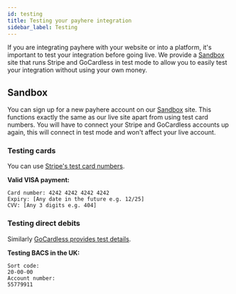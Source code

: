 ```yaml
---
id: testing
title: Testing your payhere integration
sidebar_label: Testing
---
```


If you are integrating payhere with your website or into a platform, it's important to test your integration before going live. We provide a [Sandbox](https://sandbox.payhere.co) site that runs Stripe and GoCardless in test mode to allow you to easily test your integration without using your own money.

## Sandbox

You can sign up for a new payhere account on our [Sandbox](https://sandbox.payhere.co) site. This functions exactly the same as our live site apart from using test card numbers. You will have to connect your Stripe and GoCardless accounts up again, this will connect in test mode and won't affect your live account.

### Testing cards

You can use [Stripe's test card numbers](https://stripe.com/docs/testing#cards).

**Valid VISA payment:**

```
Card number: 4242 4242 4242 4242
Expiry: [Any date in the future e.g. 12/25]
CVV: [Any 3 digits e.g. 404]
```

### Testing direct debits

Similarly [GoCardless provides test details](https://developer.gocardless.com/getting-started/developer-tools/test-bank-details/).

**Testing BACS in the UK:**

```
Sort code:
20-00-00
Account number:
55779911
```
